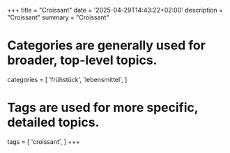 +++
title = "Croissant"
date = '2025-04-29T14:43:22+02:00'
description = "Croissant"
summary = "Croissant"
# Categories are generally used for broader, top-level topics.
categories = [
 'frühstück',
 'lebensmittel',
]
# Tags are used for more specific, detailed topics.
tags = [
 'croissant',
]
+++
